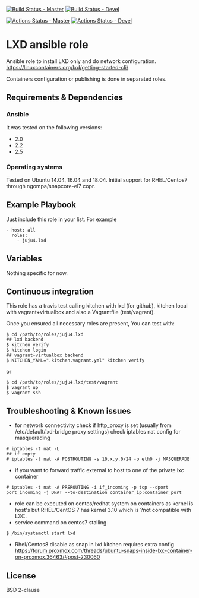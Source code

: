[![Build Status - Master](https://travis-ci.org/juju4/ansible-lxd.svg?branch=master)](https://travis-ci.org/juju4/ansible-lxd)
[![Build Status - Devel](https://travis-ci.org/juju4/ansible-lxd.svg?branch=devel)](https://travis-ci.org/juju4/ansible-lxd/branches)

[![Actions Status - Master](https://github.com/juju4/ansible-lxd/workflows/AnsibleCI/badge.svg)](https://github.com/juju4/ansible-lxd/actions?query=branch%3Amaster)
[![Actions Status - Devel](https://github.com/juju4/ansible-lxd/workflows/AnsibleCI/badge.svg?branch=devel)](https://github.com/juju4/ansible-lxd/actions?query=branch%3Adevel)

# LXD ansible role

Ansible role to install LXD only and do network configuration.
https://linuxcontainers.org/lxd/getting-started-cli/

Containers configuration or publishing is done in separated roles.

## Requirements & Dependencies

### Ansible
It was tested on the following versions:
 * 2.0
 * 2.2
 * 2.5

### Operating systems

Tested on Ubuntu 14.04, 16.04 and 18.04.
Initial support for RHEL/Centos7 through ngompa/snapcore-el7 copr.

## Example Playbook

Just include this role in your list.
For example

```
- host: all
  roles:
    - juju4.lxd
```

## Variables

Nothing specific for now.

## Continuous integration

This role has a travis test calling kitchen with lxd (for github), kitchen local with vagrant+virtualbox and also a Vagrantfile (test/vagrant).

Once you ensured all necessary roles are present, You can test with:
```
$ cd /path/to/roles/juju4.lxd
## lxd backend
$ kitchen verify
$ kitchen login
## vagrant+virtualbox backend
$ KITCHEN_YAML=".kitchen.vagrant.yml" kitchen verify
```
or
```
$ cd /path/to/roles/juju4.lxd/test/vagrant
$ vagrant up
$ vagrant ssh
```

## Troubleshooting & Known issues

* for network connectivity
check if http_proxy is set (usually from /etc/default/lxd-bridge proxy settings)
check iptables nat config for masquerading
```
# iptables -t nat -L
## if empty
# iptables -t nat -A POSTROUTING -s 10.x.y.0/24 -o eth0 -j MASQUERADE
```
* if you want to forward traffic external to host to one of the private lxc container
```
# iptables -t nat -A PREROUTING -i if_incoming -p tcp --dport port_incoming -j DNAT --to-destination container_ip:container_port
```

* role can be executed on centos/redhat system on containers as kernel is host's
but RHEL/CentOS 7 has kernel 3.10 which is ?not compatible with LXC.
* service command on centos7 stalling
```
$ /bin/systemctl start lxd
```

* Rhel/Centos8 disable as snap in lxd kitchen requires extra config
https://forum.proxmox.com/threads/ubuntu-snaps-inside-lxc-container-on-proxmox.36463/#post-230060

## License

BSD 2-clause

